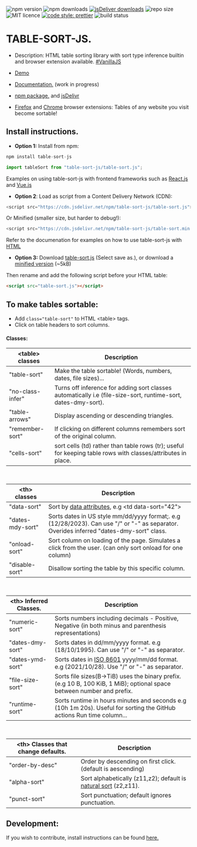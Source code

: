 ![npm version](https://img.shields.io/npm/v/table-sort-js)
![npm downloads](https://img.shields.io/npm/dm/table-sort-js)
[![jsDeliver downloads](https://data.jsdelivr.com/v1/package/npm/table-sort-js/badge)](https://www.jsdelivr.com/package/npm/table-sort-js)
![repo size](https://img.shields.io/github/repo-size/leewannacott/table-sort-js)
![MIT licence](https://img.shields.io/github/license/LeeWannacott/table-sort-js)
[![code style: prettier](https://img.shields.io/badge/code_style-prettier-ff69b4.svg?style=flat-square)](https://github.com/prettier/prettier)
![build status](https://img.shields.io/github/actions/workflow/status/leewannacott/table-sort-js/jest.yml?branch=master)

# TABLE-SORT-JS.

- Description: HTML table sorting library with sort type inference builtin and browser extension available. [#VanillaJS](http://vanilla-js.com/)

- [Demo](https://leewannacott.github.io/Portfolio/#/GitHub)
- [Documentation.](https://leewannacott.github.io/table-sort-js/docs/about.html)
  (work in progress)
- [npm package.](https://www.npmjs.com/package/table-sort-js) and [jsDelivr](https://www.jsdelivr.com/package/npm/table-sort-js)
- [Firefox](https://addons.mozilla.org/en-US/firefox/addon/table-sort-js/) and [Chrome](https://chrome.google.com/webstore/detail/table-sort-js/dioemkojkjhlhmfiocgniipejgkbfibb) browser extensions: Tables of any website you visit become sortable!

## Install instructions.

- <b>Option 1:</b> Install from npm:

```javascript
npm install table-sort-js
```

```javascript
import tableSort from "table-sort-js/table-sort.js";
```

Examples on using table-sort-js with frontend frameworks such as [React.js](https://leewannacott.github.io/table-sort-js/docs/react.html) and [Vue.js](https://leewannacott.github.io/table-sort-js/docs/vue.html)

- <b>Option 2</b>: Load as script from a Content Delivery Network (CDN):

```javascript
<script src="https://cdn.jsdelivr.net/npm/table-sort-js/table-sort.js"></script>
```

Or Minified (smaller size, but harder to debug!):

```javascript
<script src="https://cdn.jsdelivr.net/npm/table-sort-js/table-sort.min.js"></script>
```

Refer to the documenation for examples on how to use table-sort-js with [HTML](https://leewannacott.github.io/table-sort-js/docs/html5.html)

- <b>Option 3:</b> Download [table-sort.js](https://cdn.jsdelivr.net/npm/table-sort-js/table-sort.js) (Select save as.), or download a [minified version](https://cdn.jsdelivr.net/npm/table-sort-js/table-sort.min.js) (~5kB)

Then rename and add the following script before your HTML table:

```html
<script src="table-sort.js"></script>
```

## To make tables sortable:

- Add `class="table-sort"` to HTML &lt;table&gt; tags.
- Click on table headers to sort columns.

#### Classes:

| &lt;table&gt; classes | Description                                                                                                   |
| --------------------- | ------------------------------------------------------------------------------------------------------------- |
| "table-sort"          | Make the table sortable! (Words, numbers, dates, file sizes)...                                               |
| "no-class-infer"      | Turns off inference for adding sort classes automatically i.e (file-size-sort, runtime-sort, dates-dmy-sort). |
| "table-arrows"        | Display ascending or descending triangles.                                                                    |
| "remember-sort"       | If clicking on different columns remembers sort of the original column.                                       |
| "cells-sort"          | sort cells (td) rather than table rows (tr); useful for keeping table rows with classes/attributes in place.  |

<br>

| &lt;th&gt; classes | Description                                                                                                                              |
| ------------------ | ---------------------------------------------------------------------------------------------------------------------------------------- |
| "data-sort"        | Sort by [data attributes](https://developer.mozilla.org/en-US/docs/Learn/HTML/Howto/Use_data_attributes), e.g &lt;td data-sort="42"&gt;  |
| "dates-mdy-sort"   | Sorts dates in US style mm/dd/yyyy format;. e.g (12/28/2023). Can use "/" or "-" as separator. Overides inferred "dates-dmy-sort" class. |
| "onload-sort"      | Sort column on loading of the page. Simulates a click from the user. (can only sort onload for one column)                               |
| "disable-sort"     | Disallow sorting the table by this specific column.                                                                                      |

<br>

| &lt;th&gt; Inferred Classes. | Description                                                                                                                         |
| ---------------------------- | ----------------------------------------------------------------------------------------------------------------------------------- |
| "numeric-sort"               | Sorts numbers including decimals - Positive, Negative (in both minus and parenthesis representations)                               |
| "dates-dmy-sort"             | Sorts dates in dd/mm/yyyy format. e.g (18/10/1995). Can use "/" or "-" as separator.                                                |
| "dates-ymd-sort"             | Sorts dates in [ISO 8601](https://en.wikipedia.org/wiki/ISO_8601) yyyy/mm/dd format. e.g (2021/10/28). Use "/" or "-" as separator. |
| "file-size-sort"             | Sorts file sizes(B->TiB) uses the binary prefix. (e.g 10 B, 100 KiB, 1 MiB); optional space between number and prefix.              |
| "runtime-sort"               | Sorts runtime in hours minutes and seconds e.g (10h 1m 20s). Useful for sorting the GitHub actions Run time column...               |

<br>

| &lt;th&gt; Classes that change defaults. | Description                                                                                                         |
| ---------------------------------------- | ------------------------------------------------------------------------------------------------------------------- |
| "order-by-desc"                          | Order by descending on first click. (default is aescending)                                                         |
| "alpha-sort"                             | Sort alphabetically (z11,z2); default is [natural sort](https://en.wikipedia.org/wiki/Natural_sort_order) (z2,z11). |
| "punct-sort"                             | Sort punctuation; default ignores punctuation.                                                                      |

## Development:

If you wish to contribute, install instructions can be found [here.](https://leewannacott.github.io/table-sort-js/docs/development.html)
